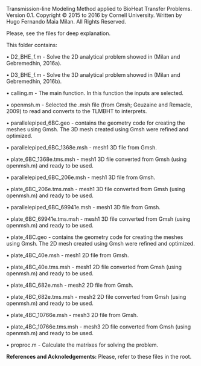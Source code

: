 Transmission-line Modeling Method applied to BioHeat Transfer Problems. Version 0.1. Copyright © 2015 to 2016 by Cornell University. Written by Hugo Fernando Maia Milan. All Rights Reserved.

Please, see the files for deep explanation.

This folder contains:

&bull; D2_BHE_f.m - Solve the 2D analytical problem showed in (Milan and Gebremedhin, 2016a).

&bull; D3_BHE_f.m - Solve the 3D analytical problem showed in (Milan and Gebremedhin, 2016b).

&bull; calling.m - The main function. In this function the inputs are selected.

&bull; openmsh.m - Selected the .msh file (from Gmsh; Geuzaine and Remacle, 2009) to read and converts to the TLMBHT to interprets.

&bull; parallelepiped_6BC.geo - contains the geometry code for creating the meshes using Gmsh. The 3D mesh created using Gmsh were refined and optimized.
  
&bull; parallelepiped_6BC_1368e.msh - mesh1 3D file from Gmsh.
  
&bull; plate_6BC_1368e.tms.msh - mesh1 3D file converted from Gmsh (using openmsh.m) and ready to be used.
  
&bull; parallelepiped_6BC_206e.msh - mesh1 3D file from Gmsh.
  
&bull; plate_6BC_206e.tms.msh - mesh1 3D file converted from Gmsh (using openmsh.m) and ready to be used.
  
&bull; parallelepiped_6BC_69941e.msh - mesh1 3D file from Gmsh.
  
&bull; plate_6BC_69941e.tms.msh - mesh1 3D file converted from Gmsh (using openmsh.m) and ready to be used.

&bull; plate_4BC.geo - contains the geometry code for creating the meshes using Gmsh. The 2D mesh created using Gmsh were refined and optimized.
  
&bull; plate_4BC_40e.msh - mesh1 2D file from Gmsh.
  
&bull; plate_4BC_40e.tms.msh - mesh1 2D file converted from Gmsh (using openmsh.m) and ready to be used.
  
&bull; plate_4BC_682e.msh - mesh2 2D file from Gmsh.
  
&bull; plate_4BC_682e.tms.msh - mesh2 2D file converted from Gmsh (using openmsh.m) and ready to be used.
  
&bull; plate_4BC_10766e.msh - mesh3 2D file from Gmsh.
  
&bull; plate_4BC_10766e.tms.msh - mesh3 2D file converted from Gmsh (using openmsh.m) and ready to be used.

&bull; proproc.m - Calculate the matrixes for solving the problem.

<b>References and Acknoledgements:</b> Please, refer to these files in the root.
